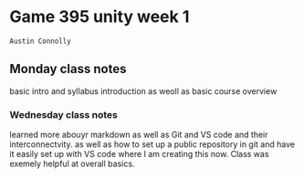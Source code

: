 # Game 395 unity week 1 
    Austin Connolly
## Monday class notes
basic intro and syllabus introduction as weoll as basic course overview

###  Wednesday class notes
learned more abouyr markdown as well as Git and VS code and their interconnectvity. as well as how to set up a public repository in git and have it easily set up with VS code where I am creating this now. Class was exemely helpful at overall basics.
